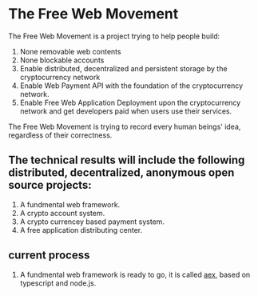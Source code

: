 # The Free Web Movement

The Free Web Movement is a project trying to help people build:

1. None removable web contents
2. None blockable accounts
3. Enable distributed, decentralized and persistent storage by the cryptocurrency network
4. Enable Web Payment API with the foundation of the cryptocurrency network.
5. Enable Free Web Application Deployment upon the cryptocurrency network and get developers paid when users use their services.

The Free Web Movement is trying to record every human beings' idea, regardless of their correctness.


## The technical results will include the following distributed, decentralized, anonymous open source projects:

1. A fundmental web framework.
2. A crypto account system.
3. A crypto currencey based payment system.
4. A free application distributing center.

## current process
1. A fundmental web framework is ready to go, it is called [aex](https://github.com/calidion/aex), based on typescript and node.js.




